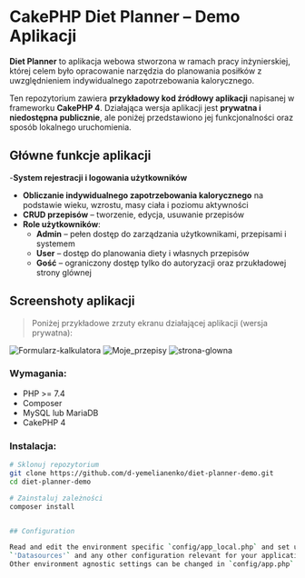 # CakePHP Diet Planner – Demo Aplikacji

**Diet Planner** to aplikacja webowa stworzona w ramach pracy inżynierskiej, której celem było opracowanie narzędzia do planowania posiłków z uwzględnieniem indywidualnego zapotrzebowania kalorycznego.

Ten repozytorium zawiera **przykładowy kod źródłowy aplikacji** napisanej w frameworku **CakePHP 4**. Działająca wersja aplikacji jest **prywatna i niedostępna publicznie**, ale poniżej przedstawiono jej funkcjonalności oraz sposób lokalnego uruchomienia.

## Główne funkcje aplikacji

-**System rejestracji i logowania użytkowników**
- **Obliczanie indywidualnego zapotrzebowania kalorycznego** na podstawie wieku, wzrostu, masy ciała i poziomu aktywności
- **CRUD przepisów** – tworzenie, edycja, usuwanie przepisów
- **Role użytkowników**:
  - **Admin** – pełen dostęp do zarządzania użytkownikami, przepisami i systemem
  - **User** – dostęp do planowania diety i własnych przepisów
  - **Gość** – ograniczony dostęp tylko do autoryzacji oraz przukładowej strony glównej

## Screenshoty aplikacji

> Poniżej przykładowe zrzuty ekranu działającej aplikacji (wersja prywatna):

![Formularz-kalkulatora](https://github.com/user-attachments/assets/589e59ff-0be3-4e76-8a50-7ef8907a47df)
![Moje_przepisy](https://github.com/user-attachments/assets/51dd4f42-e62a-4fec-97dc-cf2bc53ac7f0)
![strona-glowna](https://github.com/user-attachments/assets/f5d1d9d1-2363-4e35-84ee-38db2d38516d)


### Wymagania:
- PHP >= 7.4
- Composer
- MySQL lub MariaDB
- CakePHP 4

### Instalacja:

```bash
# Sklonuj repozytorium
git clone https://github.com/d-yemelianenko/diet-planner-demo.git
cd diet-planner-demo

# Zainstaluj zależności
composer install


## Configuration

Read and edit the environment specific `config/app_local.php` and set up the
`'Datasources'` and any other configuration relevant for your application.
Other environment agnostic settings can be changed in `config/app.php`.


